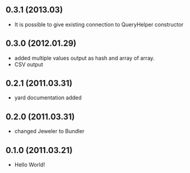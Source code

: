 ## 0.3.1 (2013.03)
* It is possible to give existing connection to QueryHelper constructor

## 0.3.0 (2012.01.29)
* added multiple values output as hash and array of array.
* CSV output

## 0.2.1 (2011.03.31)
* yard documentation added

## 0.2.0 (2011.03.31)
* changed Jeweler to Bundler

## 0.1.0 (2011.03.21)
* Hello World!

